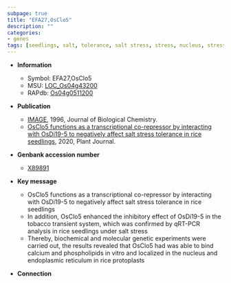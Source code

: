 ```yaml
---
subpage: true
title: "EFA27,OsClo5"
description: ""
categories:
- genes
tags: [seedlings, salt, tolerance, salt stress, stress, nucleus, stress tolerance, calcium]
---
```


* **Information**  
    + Symbol: EFA27,OsClo5  
    + MSU: [LOC_Os04g43200](http://rice.plantbiology.msu.edu/cgi-bin/ORF_infopage.cgi?orf=LOC_Os04g43200)  
    + RAPdb: [Os04g0511200](http://rapdb.dna.affrc.go.jp/viewer/gbrowse_details/irgsp1?name=Os04g0511200)  

* **Publication**  
    + [IMAGE](http://www.ncbi.nlm.nih.gov/pubmed?term=Novel+Plant+Ca[IMAGE]-binding+Protein+Expressed+in+Response+to+Abscisic+Acid+and+Osmotic+Stress%5BTitle%5D), 1996, Journal of Biological Chemistry.
    + [OsClo5 functions as a transcriptional co-repressor by interacting with OsDi19-5 to negatively affect salt stress tolerance in rice seedlings](http://www.ncbi.nlm.nih.gov/pubmed?term=OsClo5+functions+as+a+transcriptional+co-repressor+by+interacting+with+OsDi19-5+to+negatively+affect+salt+stress+tolerance+in+rice+seedlings%5BTitle%5D), 2020, Plant Journal.

* **Genbank accession number**  
    + [X89891](http://www.ncbi.nlm.nih.gov/nuccore/X89891)

* **Key message**  
    + OsClo5 functions as a transcriptional co-repressor by interacting with OsDi19-5 to negatively affect salt stress tolerance in rice seedlings
    + In addition, OsClo5 enhanced the inhibitory effect of OsDi19-5 in the tobacco transient system, which was confirmed by qRT-PCR analysis in rice seedlings under salt stress
    + Thereby, biochemical and molecular genetic experiments were carried out, the results revealed that OsClo5 had was able to bind calcium and phospholipids in vitro and localized in the nucleus and endoplasmic reticulum in rice protoplasts

* **Connection**  



